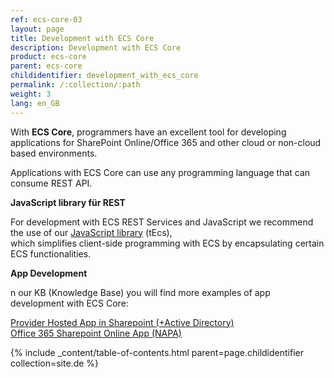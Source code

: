 ```yaml
---
ref: ecs-core-03
layout: page
title: Development with ECS Core
description: Development with ECS Core
product: ecs-core
parent: ecs-core
childidentifier: development_with_ecs_core
permalink: /:collection/:path
weight: 3
lang: en_GB
---
```


With **ECS Core**, programmers have an excellent tool for developing applications for SharePoint Online/Office 365 and other cloud or non-cloud based environments. 

Applications with ECS Core can use any programming language that can consume REST API.

**JavaScript library für REST**

For development with ECS REST Services and JavaScript we recommend the use of our [JavaScript library](https://cdn-files.theobald-software.com/static/theobald.ecs.micro/5.7.0/index.html) (tEcs),  
which simplifies client-side programming with ECS by encapsulating certain ECS functionalities. 

**App Development** 

n our KB (Knowledge Base) you will find more examples of app development with ECS Core: 

[Provider Hosted App in Sharepoint (+Active Directory)](https://kb.theobald-software.com/erpconnect-services/how-to-create-a-provider-hosted-app-for-sharepoint-online-to-access-sap-data-via-erpconnect-services-core)<br>
[Office 365 Sharepoint Online App (NAPA)](https://kb.theobald-software.com/erpconnect-services/getting-started-with-sap--sharepoint-apps-in-the-cloud) 

{% include _content/table-of-contents.html parent=page.childidentifier collection=site.de %}
